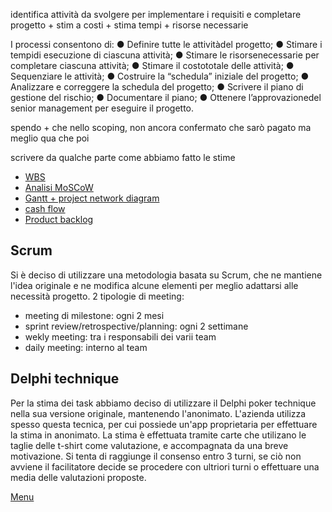 
identifica attività da svolgere per implementare i requisiti e completare progetto + stim a costi + stima tempi + risorse necessarie

I processi consentono di:
 ● Definire tutte le attivitàdel progetto;
 ● Stimare i tempidi esecuzione di ciascuna attività;
 ● Stimare le risorsenecessarie per completare ciascuna attività;
 ● Stimare il costototale delle attività;
 ● Sequenziare le attività;
 ● Costruire la “schedula” iniziale del progetto;
 ● Analizzare e correggere la schedula del progetto; 
● Scrivere il piano di gestione del rischio;
 ● Documentare il piano;
 ● Ottenere l’approvazionedel senior management per eseguire il progetto.

spendo + che nello scoping, non ancora confermato che sarò pagato ma meglio qua che poi


scrivere da qualche parte come abbiamo fatto le stime


- [WBS](../documentazione/planningC/wbs.md)
- [Analisi MoSCoW](../documentazione/planningC/moscow.md)
- [Gantt + project network diagram](../documentazione/planningC/gantt.md)
- [cash flow](../documentazione/planningC/cash_flow.md)
- [Product backlog](../documentazione/planningC/product_backlog.md)

## Scrum

Si è deciso di utilizzare una metodologia basata su Scrum, che ne mantiene l'idea originale e ne modifica alcune elementi per meglio adattarsi alle necessità progetto.
2 tipologie di meeting:
- meeting di milestone: ogni 2 mesi
- sprint review/retrospective/planning: ogni 2 settimane
- wekly meeting: tra i responsabili dei varii team
- daily meeting: interno al team


## Delphi technique

Per la stima dei task abbiamo deciso di utilizzare il Delphi poker technique nella sua versione originale, mantenendo l'anonimato.
L'azienda utilizza spesso questa tecnica, per cui possiede un'app proprietaria per effettuare la stima in anonimato.
La stima è effettuata tramite carte che utilizano le taglie delle t-shirt come valutazione, e accompagnata da una breve motivazione.
Si tenta di raggiunge il consenso entro 3 turni, se ciò non avviene il facilitatore decide se procedere con ultriori turni o effettuare una media delle valutazioni proposte.







[Menu](../index.md)